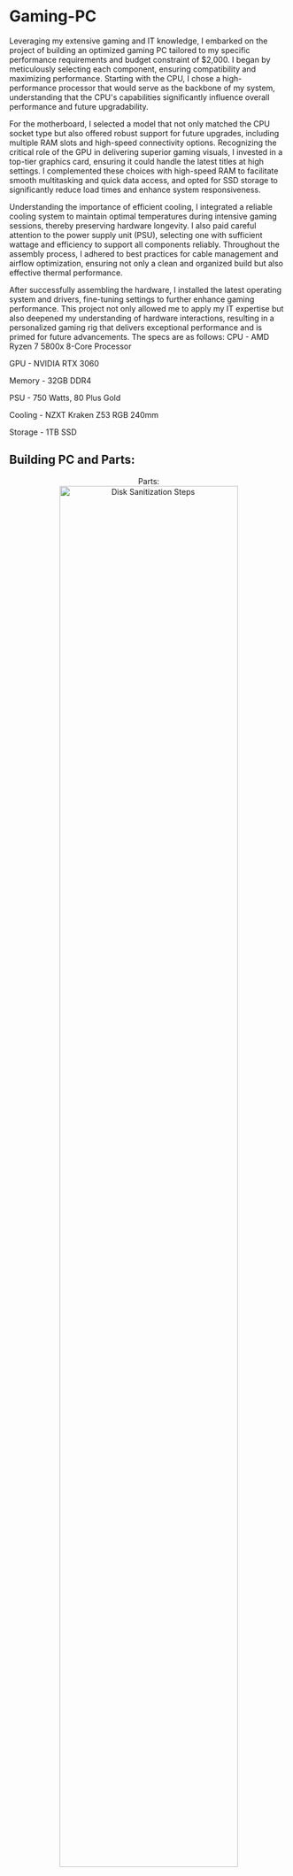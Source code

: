 # Gaming-PC
Leveraging my extensive gaming and IT knowledge, I embarked on the project of building an optimized gaming PC tailored to my specific performance requirements and budget constraint of $2,000. I began by meticulously selecting each component, ensuring compatibility and maximizing performance. Starting with the CPU, I chose a high-performance processor that would serve as the backbone of my system, understanding that the CPU's capabilities significantly influence overall performance and future upgradability.

For the motherboard, I selected a model that not only matched the CPU socket type but also offered robust support for future upgrades, including multiple RAM slots and high-speed connectivity options. Recognizing the critical role of the GPU in delivering superior gaming visuals, I invested in a top-tier graphics card, ensuring it could handle the latest titles at high settings. I complemented these choices with high-speed RAM to facilitate smooth multitasking and quick data access, and opted for SSD storage to significantly reduce load times and enhance system responsiveness.

Understanding the importance of efficient cooling, I integrated a reliable cooling system to maintain optimal temperatures during intensive gaming sessions, thereby preserving hardware longevity. I also paid careful attention to the power supply unit (PSU), selecting one with sufficient wattage and efficiency to support all components reliably. Throughout the assembly process, I adhered to best practices for cable management and airflow optimization, ensuring not only a clean and organized build but also effective thermal performance.

After successfully assembling the hardware, I installed the latest operating system and drivers, fine-tuning settings to further enhance gaming performance. This project not only allowed me to apply my IT expertise but also deepened my understanding of hardware interactions, resulting in a personalized gaming rig that delivers exceptional performance and is primed for future advancements.
The specs are as follows: 
CPU - AMD Ryzen 7 5800x 8-Core Processor

GPU - NVIDIA RTX 3060

Memory - 32GB DDR4

PSU - 750 Watts, 80 Plus Gold

Cooling - NZXT Kraken Z53 RGB 240mm

Storage - 1TB SSD

<h2>Building PC and Parts:</h2>

<p align="center">
Parts: <br/>
<img src=https://imgur.com/jfAGzXu.png" height="80%" width="80%" alt="Disk Sanitization Steps"/>
  <br />
  GPU - CPU - AMD Ryzen 7 5800x 8-Core Processor: <br/>
<img src=https://imgur.com/KmS04yU.png" height="80%" width="80%" alt="Disk Sanitization Steps"/>
<br />
<br />
GPU - NVIDIA RTX 3060:  <br/>
<img src="https://imgur.com/yky9or0.png" height="80%" width="80%" alt="Disk Sanitization Steps"/>
<br />
<br />
Memory - 32GB DDR4: <br/>
<img src="https://imgur.com/UxxUZ0r.png" height="80%" width="80%" alt="Disk Sanitization Steps"/>
<br />
<br />
PSU - 750 Watts, 80 Plus Gold:  <br/>
<img src="https://imgur.com/4NexRtA.png" height="80%" width="80%" alt="Disk Sanitization Steps"/>
<br />
<br />
Cooling - NZXT Kraken Z53 RGB 240mm:  <br/>
<img src="https://imgur.com/r4GQJPD.png" height="80%" width="80%" alt="Disk Sanitization Steps"/>
<br />
<br />
Storage - 1TB SSD:  <br/>
<img src="https://imgur.com/RFLwpzS.png" height="80%" width="80%" alt="Disk Sanitization Steps"/>
<br />
<br />
  <h2>PC Inside:</h2>
  <br />
<img src="https://imgur.com/OPxbUqQ.png" height="80%" width="80%" alt="Disk Sanitization Steps"/>
